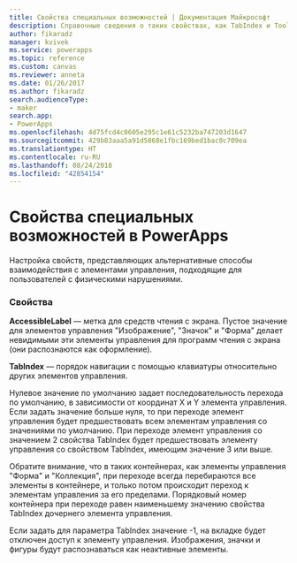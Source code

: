 ```yaml
---
title: Свойства специальных возможностей | Документация Майкрософт
description: Справочные сведения о таких свойствах, как TabIndex и Tooltip.
author: fikaradz
manager: kvivek
ms.service: powerapps
ms.topic: reference
ms.custom: canvas
ms.reviewer: anneta
ms.date: 01/26/2017
ms.author: fikaradz
search.audienceType:
- maker
search.app:
- PowerApps
ms.openlocfilehash: 4d75fcd4c0605e295c1e61c5232ba747203d1647
ms.sourcegitcommit: 429b83aaa5a91d5868e1fbc169bed1bac0c709ea
ms.translationtype: HT
ms.contentlocale: ru-RU
ms.lasthandoff: 08/24/2018
ms.locfileid: "42854154"
---
```

# <a name="accessibility-properties-in-powerapps"></a>Свойства специальных возможностей в PowerApps
Настройка свойств, представляющих альтернативные способы взаимодействия с элементами управления, подходящие для пользователей с физическими нарушениями.

### <a name="properties"></a>Свойства
**AccessibleLabel** — метка для средств чтения с экрана. Пустое значение для элементов управления "Изображение", "Значок" и "Форма" делает невидимыми эти элементы управления для программ чтения с экрана (они распознаются как оформление).

**TabIndex** — порядок навигации с помощью клавиатуры относительно других элементов управления.

Нулевое значение по умолчанию задает последовательность перехода по умолчанию, в зависимости от координат X и Y элемента управления.  Если задать значение больше нуля, то при переходе элемент управления будет предшествовать всем элементам управления со значениями по умолчанию.  При переходе элемент управления со значением 2 свойства TabIndex будет предшествовать элементу управления со свойством TabIndex, имеющим значение 3 или выше.

Обратите внимание, что в таких контейнерах, как элементы управления "Форма" и "Коллекция", при переходе всегда перебираются все элементы в контейнере, и только потом происходит переход к элементам управления за его пределами.  Порядковый номер контейнера при переходе равен наименьшему значению свойства TabIndex дочернего элемента управления.

Если задать для параметра TabIndex значение -1, на вкладке будет отключен доступ к элементу управления. Изображения, значки и фигуры будут распознаваться как неактивные элементы.
